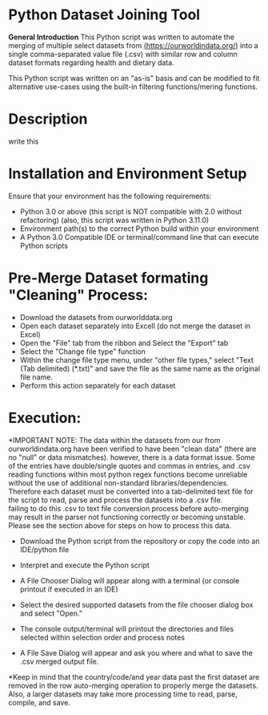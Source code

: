 # Python Dataset Joining Tool

**General Introduction**
This Python script was written to automate the merging of multiple select datasets from 
[(https://ourworldindata.org/)](https://ourworldindata.org/) into a single comma-separated value
file (.csv) with similar row and column dataset formats regarding health and dietary data.

This Python script was written on an "as-is" basis and can be modified to fit alternative use-cases
using the built-in filtering functions/mering functions.

# Description
write this

# Installation and Environment Setup
Ensure that your environment has the following requirements:
* Python 3.0 or above (this script is NOT compatible with 2.0 without refactoring) (also, this script was written in Python 3.11.0)
* Environment path(s) to the correct Python build within your environment
* A Python 3.0 Compatible IDE or terminal/command line that can execute Python scripts

# Pre-Merge Dataset formating "Cleaning" Process:
* Download the datasets from ourworlddata.org
* Open each dataset separately into Excell (do not merge the dataset in Excel)
* Open the "File" tab from the ribbon and Select the "Export" tab
* Select the "Change file type" function
* Within the change file type menu, under "other file types," select "Text (Tab delimited) (*.txt)" and save the file as the same name as the original file name.
* Perform this action separately for each dataset

# Execution:

*IMPORTANT NOTE: The data within the datasets from our from ourworldindata.org have been verified to have been "clean data" (there are no "null" or data mismatches). however, there is a data format issue. Some of the entries have double/single quotes and commas in entries, and .csv reading functions within most python regex functions become unreliable without the use of additional non-standard libraries/dependencies. Therefore each dataset must be converted into a tab-delimited text file for the script to read, parse and process the datasets into a .csv file.  
failing to do this .csv to text file conversion process before auto-merging may result in the parser not functioning correctly or becoming unstable. Please see the section above for steps on how to process this data.

* Download the Python script from the repository or copy the code into an IDE/python file
* Interpret and execute the Python script
* A File Chooser Dialog will appear along with a terminal (or console printout if executed in an IDE)

* Select the desired supported datasets from the file chooser dialog box and select "Open."
* The console output/terminal will printout the directories and files selected within selection order and process notes
* A File Save Dialog will appear and ask you where and what to save the .csv merged output file.

*Keep in mind that the country/code/and year data past the first dataset are removed in the row auto-merging operation to properly merge the datasets. Also, a larger datasets may take more processing time to read, parse, compile, and save.

